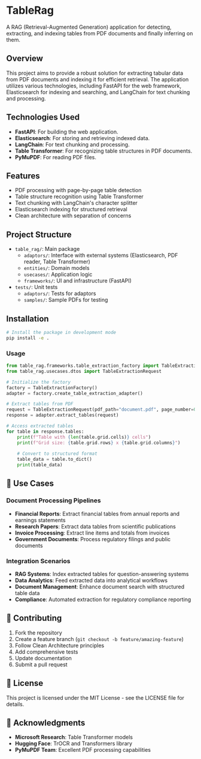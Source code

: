 # TableRag

A RAG (Retrieval-Augmented Generation) application for detecting, extracting, and indexing tables from PDF documents and finally inferring on them.

## Overview

This project aims to provide a robust solution for extracting tabular data from PDF documents and indexing it for efficient retrieval. The application utilizes various technologies, including FastAPI for the web framework, Elasticsearch for indexing and searching, and LangChain for text chunking and processing.

## Technologies Used

- **FastAPI**: For building the web application.
- **Elasticsearch**: For storing and retrieving indexed data.
- **LangChain**: For text chunking and processing.
- **Table Transformer**: For recognizing table structures in PDF documents.
- **PyMuPDF**: For reading PDF files.

## Features

- PDF processing with page-by-page table detection
- Table structure recognition using Table Transformer
- Text chunking with LangChain's character splitter
- Elasticsearch indexing for structured retrieval
- Clean architecture with separation of concerns

## Project Structure

- `table_rag/`: Main package
  - `adaptors/`: Interface with external systems (Elasticsearch, PDF reader, Table Transformer)
  - `entities/`: Domain models
  - `usecases/`: Application logic
  - `frameworks/`: UI and infrastructure (FastAPI)
- `tests/`: Unit tests
  - `adaptors/`: Tests for adaptors
  - `samples/`: Sample PDFs for testing

## Installation

```bash
# Install the package in development mode
pip install -e .
```

### Usage
```python
from table_rag.frameworks.table_extraction_factory import TableExtractionFactory
from table_rag.usecases.dtos import TableExtractionRequest

# Initialize the factory
factory = TableExtractionFactory()
adapter = factory.create_table_extraction_adapter()

# Extract tables from PDF
request = TableExtractionRequest(pdf_path="document.pdf", page_number=0)
response = adapter.extract_tables(request)

# Access extracted tables
for table in response.tables:
    print(f"Table with {len(table.grid.cells)} cells")
    print(f"Grid size: {table.grid.rows} x {table.grid.columns}")
    
    # Convert to structured format
    table_data = table.to_dict()
    print(table_data)
```


## 🎯 Use Cases

### Document Processing Pipelines
- **Financial Reports**: Extract financial tables from annual reports and earnings statements
- **Research Papers**: Extract data tables from scientific publications
- **Invoice Processing**: Extract line items and totals from invoices
- **Government Documents**: Process regulatory filings and public documents

### Integration Scenarios
- **RAG Systems**: Index extracted tables for question-answering systems
- **Data Analytics**: Feed extracted data into analytical workflows  
- **Document Management**: Enhance document search with structured table data
- **Compliance**: Automated extraction for regulatory compliance reporting

## 🤝 Contributing

1. Fork the repository
2. Create a feature branch (`git checkout -b feature/amazing-feature`)
3. Follow Clean Architecture principles
4. Add comprehensive tests
5. Update documentation
6. Submit a pull request

## 📄 License

This project is licensed under the MIT License - see the LICENSE file for details.

## 🙏 Acknowledgments

- **Microsoft Research**: Table Transformer models
- **Hugging Face**: TrOCR and Transformers library  
- **PyMuPDF Team**: Excellent PDF processing capabilities
